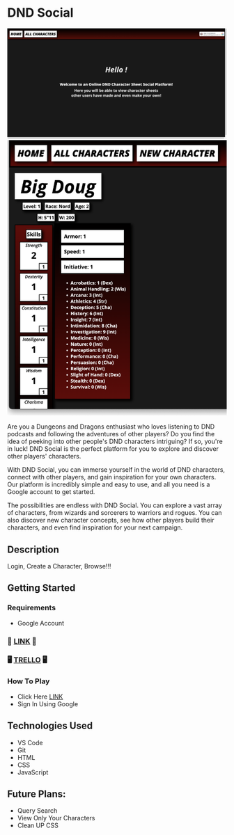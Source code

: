 # DND Social

![dnd social](public/dndsocial.png)
![dnd social 2](public/dndsocial2.png)

Are you a Dungeons and Dragons enthusiast who loves listening to DND podcasts and following the adventures of other players? Do you find the idea of peeking into other people's DND characters intriguing? If so, you're in luck! DND Social is the perfect platform for you to explore and discover other players' characters.

With DND Social, you can immerse yourself in the world of DND characters, connect with other players, and gain inspiration for your own characters. Our platform is incredibly simple and easy to use, and all you need is a Google account to get started.

The possibilities are endless with DND Social. You can explore a vast array of characters, from wizards and sorcerers to warriors and rogues. You can also discover new character concepts, see how other players build their characters, and even find inspiration for your next campaign.



## Description

Login, Create a Character, Browse!!!

## Getting Started

### Requirements

* Google Account

### 🐉 [LINK](https://dnd-social.fly.dev/) 🐉
### 🖥 [TRELLO](https://dnd-social.fly.dev/) 🖥


### How To Play

* Click Here [LINK](https://dnd-social.fly.dev/)
* Sign In Using Google

## Technologies Used

* VS Code
* Git
* HTML
* CSS
* JavaScript

## Future Plans:
 * Query Search 
 * View Only Your Characters
 * Clean UP CSS
